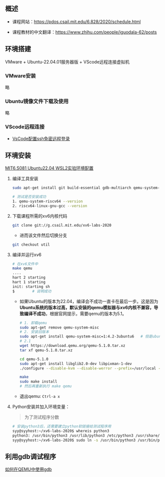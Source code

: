 ## 概述
- 课程网站：https://pdos.csail.mit.edu/6.828/2020/schedule.html

- 课程教材的中文翻译：https://www.zhihu.com/people/iguodala-62/posts
## 环境搭建
VMware + Ubuntu-22.04.01服务器版 + VScode远程连接虚拟机

### VMware安装

略

### Ubuntu镜像文件下载及使用

略

### VScode远程连接

- [VsCode配置ssh免密远程登录](https://blog.csdn.net/qq_44571245/article/details/123031276)

## 环境安装

[MIT6.S081 Ubuntu22.04 WSL2实验环境配置](https://zhuanlan.zhihu.com/p/537461426)

1. 编译工具安装

   ```sh
   sudo apt-get install git build-essential gdb-multiarch qemu-system-misc gcc-riscv64-linux-gnu binutils-riscv64-linux-gnu 
   
   # 测试是否安装成功
   1. qemu-system-riscv64 --version
   2. riscv64-linux-gnu-gcc --version
   ```

2. 下载课程所需的xv6内核代码

   ```sh
   git clone git://g.csail.mit.edu/xv6-labs-2020
   ```

   -  进而该文件然后切换分支

     ```sh
     git checkout util
     ```

3. 编译并运行xv6

   ```sh
   # 在xv6文件中
   make qemu
   ....
   hart 2 starting
   hart 1 starting
   init: starting sh
   $ 		# 说明成功
   ```

   - 如果Ubuntu的版本为22.04，编译会不成功一直卡在最后一步。这是因为**Ubuntu系统的版本过高，默认安装的qemu模拟器与xv6内核不兼容，导致编译不成功**，根据官网提示，需要qemu的版本为5.1。

     ```sh
     # 1. 卸载qemu
     sudo apt-get remove qemu-system-misc
     # 2. 安装旧版本
     sudo apt-get install qemu-system-misc=1:4.2-3ubuntu6	# 但是ubuntu22.04已经找不到该版本,需要手动安装
     # 2.1
     wget https://download.qemu.org/qemu-5.1.0.tar.xz
     tar xf qemu-5.1.0.tar.xz
     
     cd qemu-5.1.0
     sudo apt-get install libglib2.0-dev libpixman-1-dev
     ./configure --disable-kvm --disable-werror --prefix=/usr/local --target-list="riscv64-softmmu"
     
     make 
     sudo make install
     # 然后再重新执行 make qemu
     ```
     
   - 退出qemu: `Ctrl-a x`

4. Python安装并加入环境变量：

   > 为了测试程序分数

   ```sh
   # 安装python3后，还需要建立python软链接给测试程序用
   syy@syyhost:~/xv6-labs-2020$ whereis python3
   python3: /usr/bin/python3 /usr/lib/python3 /etc/python3 /usr/share/python3 /usr/share/man/man1/python3.1.gz
   syy@syyhost:~/xv6-labs-2020$ sudo ln -s /usr/bin/python3 /usr/bin/python
   ```

## 利用gdb调试程序

[如何在QEMU中使用gdb](https://gwzlchn.github.io/202106/6-s081-lab0/)

